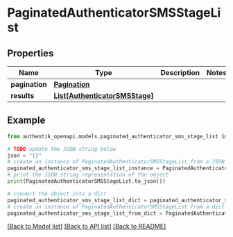 # PaginatedAuthenticatorSMSStageList


## Properties

Name | Type | Description | Notes
------------ | ------------- | ------------- | -------------
**pagination** | [**Pagination**](Pagination.md) |  | 
**results** | [**List[AuthenticatorSMSStage]**](AuthenticatorSMSStage.md) |  | 

## Example

```python
from authentik_openapi.models.paginated_authenticator_sms_stage_list import PaginatedAuthenticatorSMSStageList

# TODO update the JSON string below
json = "{}"
# create an instance of PaginatedAuthenticatorSMSStageList from a JSON string
paginated_authenticator_sms_stage_list_instance = PaginatedAuthenticatorSMSStageList.from_json(json)
# print the JSON string representation of the object
print(PaginatedAuthenticatorSMSStageList.to_json())

# convert the object into a dict
paginated_authenticator_sms_stage_list_dict = paginated_authenticator_sms_stage_list_instance.to_dict()
# create an instance of PaginatedAuthenticatorSMSStageList from a dict
paginated_authenticator_sms_stage_list_from_dict = PaginatedAuthenticatorSMSStageList.from_dict(paginated_authenticator_sms_stage_list_dict)
```
[[Back to Model list]](../README.md#documentation-for-models) [[Back to API list]](../README.md#documentation-for-api-endpoints) [[Back to README]](../README.md)


